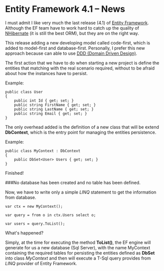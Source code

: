# Entity Framework 4.1 – News

I must admit I like very much the last release (4.1) of [Entity Framework](http://msdn.microsoft.com/en-us/data/aa937723).
Although the EF team have to work hard to catch up the quality of [NHibernate](http://www.nhforge.org/) (it is still the best ORM), but
they are on the right way.

This release adding a new developing model called code-first, which is added to model-first and database-first.
Personally, I prefer this new approach because can able to use [DDD (Domain Driven Design)](http://www.amazon.com/Domain-Driven-Design-Tackling-Complexity-Software/dp/0321125215).

The first action that we have to do when starting a new project is define the entities that matching with the real scenario
required, without to be afraid about how the instances have to persist.

Example:

    public class User
    {
        public int Id { get; set; }
        public string FirstName { get; set; }
        public string LastName { get; set; }
        public string Email { get; set; }
    }

The only overhead added is the definition of a new class that will be extend **DbContext**,
which is the entry point for managing the entities persistence.

Example:

    public class MyContext : DbContext
    {
        public DbSet<User> Users { get; set; }
    }
    
Finished!

###No database has been created and no table has been defined.

Now, we have to write only a simple *LINQ* statement to get the information from database.

    var ctx = new MyContext();
    
    var query = from o in ctx.Users select o;
    
    var users = query.ToList();
    
What's happened?

Simply, at the time for executing the method **ToList()**, the EF engine will generate for us a new database (Sql Server),
with the name MyContext containing the required tables for persisting the entities defined as **DbSet** into class *MyContext* and then
will execute a T-Sql query provides from *LINQ* provider of Entity Framework.
